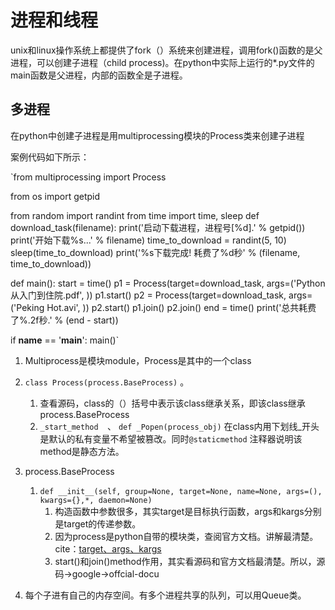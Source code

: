 # 进程和线程

unix和linux操作系统上都提供了fork（）系统来创建进程，调用fork()函数的是父进程，可以创建子进程（child process)。在python中实际上运行的*.py文件的main函数是父进程，内部的函数全是子进程。

## 多进程   



在python中创建子进程是用multiprocessing模块的Process类来创建子进程

案例代码如下所示：

`from multiprocessing import Process  

from os import getpid

from random import randint
from time import time, sleep
def download_task(filename):
    print('启动下载进程，进程号[%d].' % getpid())
    print('开始下载%s...' % filename)
    time_to_download = randint(5, 10)
    sleep(time_to_download)
    print('%s下载完成! 耗费了%d秒' % (filename, time_to_download))

def main():
    start = time()
    p1 = Process(target=download_task, args=('Python从入门到住院.pdf', ))
    p1.start()
    p2 = Process(target=download_task, args=('Peking Hot.avi', ))
    p2.start()
    p1.join()
    p2.join()
    end = time()
    print('总共耗费了%.2f秒.' % (end - start))

if __name__ == '__main__':
    main()`

1. Multiprocess是模块module，Process是其中的一个class
2. `class Process(process.BaseProcess)` 。
   1. 查看源码，class的（）括号中表示该class继承关系，即该class继承process.BaseProcess
   2. `_start_method  `、 `def _Popen(process_obj)` 在class内用下划线_开头是默认的私有变量不希望被篡改。同时`@staticmethod` 注释器说明该method是静态方法。
3. process.BaseProcess
   1. `def __init__(self, group=None, target=None, name=None, args=(), kwargs={},*, daemon=None)`  
      1. 构造函数中参数很多，其实target是目标执行函数，args和kargs分别是target的传递参数。
      2. 因为process是python自带的模块类，查阅官方文档。讲解最清楚。cite：[target、args、kargs](https://docs.python.org/3/library/multiprocessing.html)
      3. start()和join()method作用，其实看源码和官方文档最清楚。所以，源码->google->offcial-docu

4. 每个子进有自己的内存空间。有多个进程共享的队列，可以用Queue类。